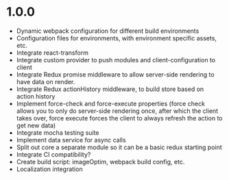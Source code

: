 # 1.0.0
- Dynamic webpack configuration for different build environments
- Configuration files for environments, with environment specific assets, etc.
- Integrate react-transform
- Integrate custom provider to push modules and client-configuration to client
- Integrate Redux promise middleware to allow server-side rendering to have data on render.
- Integrate Redux actionHistory middleware, to build store based on action history
- Implement force-check and force-execute properties (force check allows you to only do server-side rendering once, after which the client takes over, force execute forces the client to always refresh the action to get new data)
- Integrate mocha testing suite
- Implement data service for async calls
- Split out core a separate module so it can be a basic redux starting point
- Integrate CI compatibility? 
- Create build script: imageOptim, webpack build config, etc.
- Localization integration
